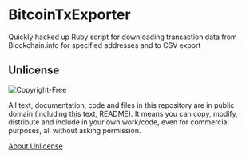 # BitcoinTxExporter

Quickly hacked up Ruby script for downloading transaction data from Blockchain.info for specified addresses and to CSV export

## Unlicense

![Copyright-Free](http://unlicense.org/pd-icon.png)

All text, documentation, code and files in this repository are in public domain (including this text, README).
It means you can copy, modify, distribute and include in your own work/code, even for commercial purposes, all without asking permission.

[About Unlicense](http://unlicense.org/)
